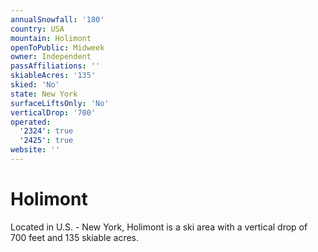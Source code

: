 ```yaml
---
annualSnowfall: '180'
country: USA
mountain: Holimont
openToPublic: Midweek
owner: Independent
passAffiliations: ''
skiableAcres: '135'
skied: 'No'
state: New York
surfaceLiftsOnly: 'No'
verticalDrop: '700'
operated:
  '2324': true
  '2425': true
website: ''
---
```



# Holimont

Located in U.S. - New York, Holimont is a ski area with a vertical drop of 700 feet and 135 skiable acres.
